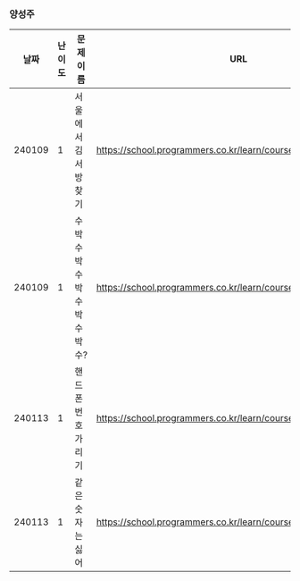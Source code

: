 
### 양성주
|날짜|난이도|문제 이름|URL|비고|
|----|----|----|----|----|
|240109|1|서울에서 김서방 찾기|https://school.programmers.co.kr/learn/courses/30/lessons/12919|
|240109|1|수박수박수박수박수박수?|https://school.programmers.co.kr/learn/courses/30/lessons/12922|
|240113|1|핸드폰 번호 가리기|https://school.programmers.co.kr/learn/courses/30/lessons/12948|
|240113|1|같은 숫자는 싫어|https://school.programmers.co.kr/learn/courses/30/lessons/12906|

